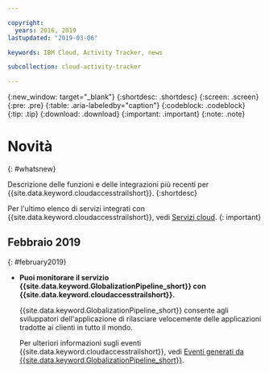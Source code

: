```yaml
---

copyright:
  years: 2016, 2019
lastupdated: "2019-03-06"

keywords: IBM Cloud, Activity Tracker, news

subcollection: cloud-activity-tracker

---
```


{:new_window: target="_blank"}
{:shortdesc: .shortdesc}
{:screen: .screen}
{:pre: .pre}
{:table: .aria-labeledby="caption"}
{:codeblock: .codeblock}
{:tip: .tip}
{:download: .download}
{:important: .important}
{:note: .note}

# Novità
{: #whatsnew}

Descrizione delle funzioni e delle integrazioni più recenti per {{site.data.keyword.cloudaccesstrailshort}}.
{:shortdesc}

Per l'ultimo elenco di servizi integrati con {{site.data.keyword.cloudaccesstrailshort}}, vedi [Servizi cloud](/docs/services/cloud-activity-tracker/reference?topic=cloud-activity-tracker-cloud_services#cloud_services).
{: important}


## Febbraio 2019
{: #february2019}

* **Puoi monitorare il servizio {{site.data.keyword.GlobalizationPipeline_short}} con {{site.data.keyword.cloudaccesstrailshort}}.**

    {{site.data.keyword.GlobalizationPipeline_short}} consente agli sviluppatori dell'applicazione di rilasciare velocemente delle applicazioni tradotte ai clienti in tutto il mondo.

    Per ulteriori informazioni sugli eventi {{site.data.keyword.cloudaccesstrailshort}}, vedi [Eventi generati da {{site.data.keyword.GlobalizationPipeline_short}}](/docs/services/GlobalizationPipeline?topic=GlobalizationPipeline-gpat_events#gpat_events).








